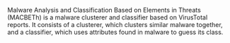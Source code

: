 Malware Analysis and Classification Based on Elements in Threats (MACBETh) is a malware clusterer and classifier based
on VirusTotal reports. It consists of a clusterer, which clusters similar malware together, and a classifier, which uses
attributes found in malware to guess its class.

